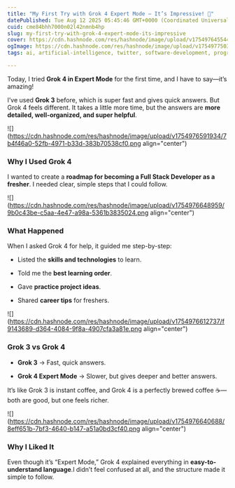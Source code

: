 ```yaml
---
title: "My First Try with Grok 4 Expert Mode – It’s Impressive! 🚀"
datePublished: Tue Aug 12 2025 05:45:46 GMT+0000 (Coordinated Universal Time)
cuid: cme84bhh7000n02l42nmnb4hp
slug: my-first-try-with-grok-4-expert-mode-its-impressive
cover: https://cdn.hashnode.com/res/hashnode/image/upload/v1754976455440/8501e3b1-7db9-4ed9-8b0b-848707d42cf4.jpeg
ogImage: https://cdn.hashnode.com/res/hashnode/image/upload/v1754977503074/a095c937-133d-4700-b578-33c5b190456e.jpeg
tags: ai, artificial-intelligence, twitter, software-development, programming, technology, developer, learning, tech, hashnode, frontend-development, expert, grok, grok-ai, grok-4

---
```


Today, I tried **Grok 4 in Expert Mode** for the first time, and I have to say—it’s amazing!

I’ve used **Grok 3** before, which is super fast and gives quick answers. But Grok 4 feels different. It takes a little more time, but the answers are **more detailed, well-organized, and super helpful**.

![](https://cdn.hashnode.com/res/hashnode/image/upload/v1754976591934/7b4f46a0-52fb-4971-b33d-383b70538cf0.png align="center")

### Why I Used Grok 4

I wanted to create a **roadmap for becoming a Full Stack Developer as a fresher**. I needed clear, simple steps that I could follow.

![](https://cdn.hashnode.com/res/hashnode/image/upload/v1754976648959/9b0c43be-c5aa-4e47-a98a-5361b3835024.png align="center")

### What Happened

When I asked Grok 4 for help, it guided me step-by-step:

* Listed the **skills and technologies** to learn.
    
* Told me the **best learning order**.
    
* Gave **practice project ideas**.
    
* Shared **career tips** for freshers.
    

![](https://cdn.hashnode.com/res/hashnode/image/upload/v1754976612737/f9143689-d364-4084-9f8a-4907cfa3a81e.png align="center")

### Grok 3 vs Grok 4

* **Grok 3** → Fast, quick answers.
    
* **Grok 4 Expert Mode** → Slower, but gives deeper and better answers.
    

It’s like Grok 3 is instant coffee, and Grok 4 is a perfectly brewed coffee ☕—both are good, but one feels richer.

![](https://cdn.hashnode.com/res/hashnode/image/upload/v1754976640688/8eff651b-7bf3-4640-b147-a51a0bd3cf40.png align="center")

### Why I Liked It

Even though it’s “Expert Mode,” Grok 4 explained everything in **easy-to-understand language**.I didn’t feel confused at all, and the structure made it simple to follow.